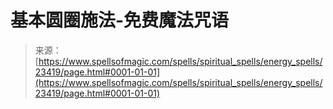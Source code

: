 <!--yml

category: 未分类

date: 2024-06-12 19:08:32

-->

# 基本圆圈施法-免费魔法咒语

> 来源：[https://www.spellsofmagic.com/spells/spiritual_spells/energy_spells/23419/page.html#0001-01-01](https://www.spellsofmagic.com/spells/spiritual_spells/energy_spells/23419/page.html#0001-01-01)
